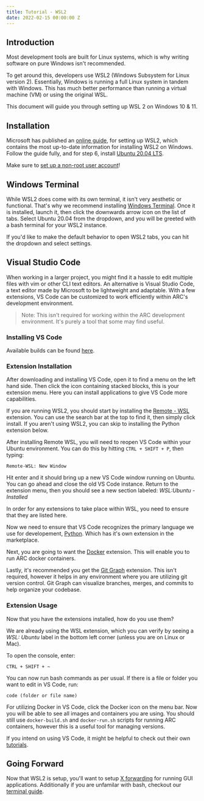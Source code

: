 ```yaml
---
title: Tutorial - WSL2
date: 2022-02-15 00:00:00 Z
---
```


## Introduction

Most development tools are built for Linux systems, which is why writing software on pure Windows isn't recommended.

To get around this, developers use WSL2 (Windows Subsystem for Linux version 2). Essentially, Windows is running a full Linux system in tandem with Windows. This has much better performance than running a virtual machine (VM) or using the original WSL.

This document will guide you through setting up WSL 2 on Windows 10 & 11.

## Installation

Microsoft has published an [online guide](https://docs.microsoft.com/en-us/windows/wsl/install-win10),
for setting up WSL2, which contains the most up-to-date information for installing
WSL2 on Windows. Follow the guide fully, and for step 6, install [Ubuntu 20.04 LTS](https://www.microsoft.com/store/apps/9n6svws3rx71).

Make sure to [set up a non-root user account](https://docs.microsoft.com/en-us/windows/wsl/user-support)!

## Windows Terminal

While WSL2 does come with its own terminal, it isn't very aesthetic or functional. That's why we recommend installing [Windows Terminal](https://aka.ms/terminal). Once it is installed, launch it, then click the downwards arrow icon on the list of tabs. Select Ubuntu 20.04 from the dropdown, and you will be greeted with a bash terminal for your WSL2 instance.

If you'd like to make the default behavior to open WSL2 tabs, you can hit the dropdown and select settings.

## Visual Studio Code

When working in a larger project, you might find it a hassle to edit multiple files with vim or other CLI text editors. An alternative is Visual Studio Code, a text editor made by Microsoft to be lightweight and adaptable. With a  few extensions, VS Code can be customized to work efficiently within ARC's development environment.

> Note: This isn't required for working within the ARC development environment. It's purely a tool that some may find useful.

### Installing VS Code
Available builds can be found [here](https://code.visualstudio.com/).

### Extension Installation
After downloading and installing VS Code, open it to find a menu on the left hand side. Then click the icon containing stacked blocks, this is your extension menu. Here you can install applications to give VS Code more capabilities. 

If you are running WSL2, you should start by installing the [Remote - WSL](
   https://marketplace.visualstudio.com/items?itemName=ms-vscode-remote.remote-wsl
) extension. You can use the search bar at the top to find it, then simply click install. If you aren't using WSL2, you can skip to installing the Python extension below.

After installing Remote WSL, you will need to reopen VS Code within your Ubuntu environment. You can do this by hitting `CTRL + SHIFT + P`, then typing:

```
Remote-WSL: New Window
```

Hit enter and it should bring up a new VS Code window running on Ubuntu. You can go ahead and close the old VS Code instance. Return to the extension menu, then you should see a new section labeled: _WSL:Ubuntu - Installed_

In order for any extensions to take place within WSL, you need to ensure that they are listed here.

Now we need to ensure that VS Code recognizes the primary language we use for developement, [Python](https://marketplace.visualstudio.com/items?itemName=ms-python.python). Which has it's own extension in the marketplace.

Next, you are going to want the [Docker](
   https://marketplace.visualstudio.com/items?itemName=ms-azuretools.vscode-docker
) extension. This will enable you to run ARC docker containers.

Lastly, it's recommended you get the [Git Graph](
   https://marketplace.visualstudio.com/items?itemName=mhutchie.git-graph
) extension. This isn't required, however it helps in any environment where you are utilizing git version control. Git Graph can visualize branches, merges, and commits to help organize your codebase. 

### Extension Usage
Now that you have the extensions installed, how do you use them? 

We are already using the WSL extension, which you can verify by seeing a _WSL: Ubuntu_ label in the bottom left corner (unless you are on Linux or Mac).

To open the console, enter: 

```
CTRL + SHIFT + ~
```

You can now run bash commands as per usual. If there is a file or folder you want to edit in VS Code, run:

```
code (folder or file name)
```

For utilizing Docker in VS Code, click the Docker icon on the menu bar. Now you will be able to see all images and containers you are using. You should still use `docker-build.sh` and `docker-run.sh` scripts for running ARC containers, however this is a useful tool for managing versions.

If you intend on using VS Code, it might be helpful to check out their own [tutorials](https://code.visualstudio.com/docs/introvideos/basics).

## Going Forward

Now that WSL2 is setup, you'll want to setup [X forwarding](x-forwarding) for running GUI applications. Additionally if you are unfamilar with bash, checkout our [terminal guide](terminal).